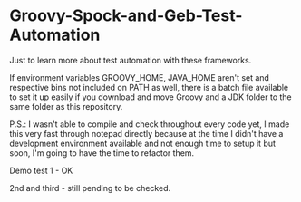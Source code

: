# Groovy-Spock-and-Geb-Test-Automation

Just to learn more about test automation with these frameworks.

If environment variables GROOVY_HOME, JAVA_HOME aren't set and respective bins not included on PATH as well, there is a batch file available to set it up easily if you download and move Groovy and a JDK folder to the same folder as this repository.

P.S.: I wasn't able to compile and check throughout every code yet, I made this very fast through notepad directly because at the time I didn't have a development environment available and not enough time to setup it but soon, I'm going to have the time to refactor them.

Demo test 1 - OK

2nd and third - still pending to be checked.
